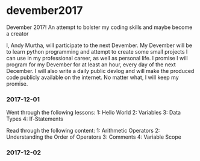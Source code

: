 # devember2017
Devember 2017! An attempt to bolster my coding skills and maybe become a creator

I, Andy Murtha, will participate to the next Devember. My Devember will be to learn python programming and attempt to create some small projects I can use in my professional career, as well as personal life. I promise I will program for my Devember for at least an hour, every day of the next December. I will also write a daily public devlog and will make the produced code publicly available on the internet. No matter what, I will keep my promise. 


### 2017-12-01
Went through the following lessons:
1:  Hello World
2:  Variables
3:  Data Types
4:  If-Statements

Read through the following content:
1:  Arithmetic Operators
2:  Understanding the Order of Operators
3:  Comments
4:  Variable Scope


### 2017-12-02
